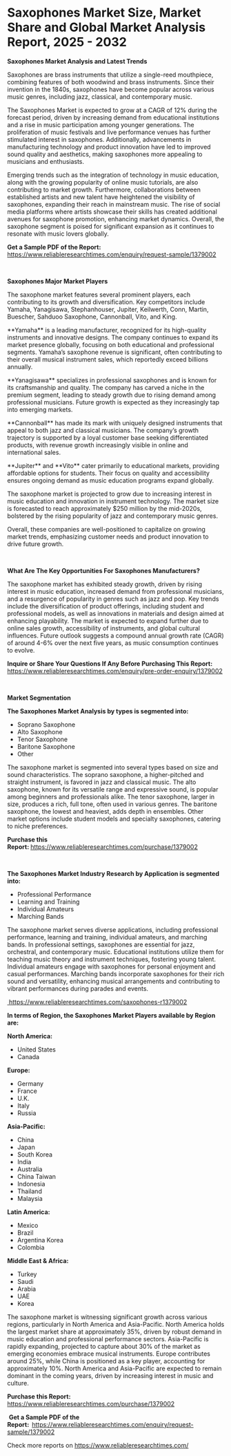 <p><h1>Saxophones Market Size, Market Share and Global Market Analysis Report, 2025 - 2032</h1></p><p><strong>Saxophones Market Analysis and Latest Trends</strong></p>
<p><p>Saxophones are brass instruments that utilize a single-reed mouthpiece, combining features of both woodwind and brass instruments. Since their invention in the 1840s, saxophones have become popular across various music genres, including jazz, classical, and contemporary music. </p><p>The Saxophones Market is expected to grow at a CAGR of 12% during the forecast period, driven by increasing demand from educational institutions and a rise in music participation among younger generations. The proliferation of music festivals and live performance venues has further stimulated interest in saxophones. Additionally, advancements in manufacturing technology and product innovation have led to improved sound quality and aesthetics, making saxophones more appealing to musicians and enthusiasts. </p><p>Emerging trends such as the integration of technology in music education, along with the growing popularity of online music tutorials, are also contributing to market growth. Furthermore, collaborations between established artists and new talent have heightened the visibility of saxophones, expanding their reach in mainstream music. The rise of social media platforms where artists showcase their skills has created additional avenues for saxophone promotion, enhancing market dynamics. Overall, the saxophone segment is poised for significant expansion as it continues to resonate with music lovers globally.</p></p>
<p><strong>Get a Sample PDF of the Report:&nbsp;</strong> <a href="https://www.reliableresearchtimes.com/enquiry/request-sample/1379002?utm_campaign=2646&utm_medium=2&utm_source=Github&utm_content=ia&utm_term=04042025&utm_id=saxophones">https://www.reliableresearchtimes.com/enquiry/request-sample/1379002</a></p>
<p>&nbsp;</p>
<p><strong>Saxophones Major Market Players</strong></p>
<p><p>The saxophone market features several prominent players, each contributing to its growth and diversification. Key competitors include Yamaha, Yanagisawa, Stephanhouser, Jupiter, Keilwerth, Conn, Martin, Buescher, Sahduoo Saxophone, Cannonball, Vito, and King. </p><p>**Yamaha** is a leading manufacturer, recognized for its high-quality instruments and innovative designs. The company continues to expand its market presence globally, focusing on both educational and professional segments. Yamaha’s saxophone revenue is significant, often contributing to their overall musical instrument sales, which reportedly exceed billions annually.</p><p>**Yanagisawa** specializes in professional saxophones and is known for its craftsmanship and quality. The company has carved a niche in the premium segment, leading to steady growth due to rising demand among professional musicians. Future growth is expected as they increasingly tap into emerging markets.</p><p>**Cannonball** has made its mark with uniquely designed instruments that appeal to both jazz and classical musicians. The company’s growth trajectory is supported by a loyal customer base seeking differentiated products, with revenue growth increasingly visible in online and international sales.</p><p>**Jupiter** and **Vito** cater primarily to educational markets, providing affordable options for students. Their focus on quality and accessibility ensures ongoing demand as music education programs expand globally.</p><p>The saxophone market is projected to grow due to increasing interest in music education and innovation in instrument technology. The market size is forecasted to reach approximately $250 million by the mid-2020s, bolstered by the rising popularity of jazz and contemporary music genres.</p><p>Overall, these companies are well-positioned to capitalize on growing market trends, emphasizing customer needs and product innovation to drive future growth.</p></p>
<p>&nbsp;</p>
<p><strong>What Are The Key Opportunities For Saxophones Manufacturers?</strong></p>
<p><p>The saxophone market has exhibited steady growth, driven by rising interest in music education, increased demand from professional musicians, and a resurgence of popularity in genres such as jazz and pop. Key trends include the diversification of product offerings, including student and professional models, as well as innovations in materials and design aimed at enhancing playability. The market is expected to expand further due to online sales growth, accessibility of instruments, and global cultural influences. Future outlook suggests a compound annual growth rate (CAGR) of around 4-6% over the next five years, as music consumption continues to evolve.</p></p>
<p><strong>Inquire or Share Your Questions If Any Before Purchasing This Report:</strong> <a href="https://www.reliableresearchtimes.com/enquiry/pre-order-enquiry/1379002?utm_campaign=2646&utm_medium=2&utm_source=Github&utm_content=ia&utm_term=04042025&utm_id=saxophones">https://www.reliableresearchtimes.com/enquiry/pre-order-enquiry/1379002</a></p>
<p>&nbsp;</p>
<p><strong>Market Segmentation</strong></p>
<p><strong>The Saxophones Market Analysis by types is segmented into:</strong></p>
<p><ul><li>Soprano Saxophone</li><li>Alto Saxophone</li><li>Tenor Saxophone</li><li>Baritone Saxophone</li><li>Other</li></ul></p>
<p><p>The saxophone market is segmented into several types based on size and sound characteristics. The soprano saxophone, a higher-pitched and straight instrument, is favored in jazz and classical music. The alto saxophone, known for its versatile range and expressive sound, is popular among beginners and professionals alike. The tenor saxophone, larger in size, produces a rich, full tone, often used in various genres. The baritone saxophone, the lowest and heaviest, adds depth in ensembles. Other market options include student models and specialty saxophones, catering to niche preferences.</p></p>
<p><strong>Purchase this Report:&nbsp;</strong><a href="https://www.reliableresearchtimes.com/purchase/1379002?utm_campaign=2646&utm_medium=2&utm_source=Github&utm_content=ia&utm_term=04042025&utm_id=saxophones">https://www.reliableresearchtimes.com/purchase/1379002</a></p>
<p>&nbsp;</p>
<p><strong>The Saxophones Market Industry Research by Application is segmented into:</strong></p>
<p><ul><li>Professional Performance</li><li>Learning and Training</li><li>Individual Amateurs</li><li>Marching Bands</li></ul></p>
<p><p>The saxophone market serves diverse applications, including professional performance, learning and training, individual amateurs, and marching bands. In professional settings, saxophones are essential for jazz, orchestral, and contemporary music. Educational institutions utilize them for teaching music theory and instrument techniques, fostering young talent. Individual amateurs engage with saxophones for personal enjoyment and casual performances. Marching bands incorporate saxophones for their rich sound and versatility, enhancing musical arrangements and contributing to vibrant performances during parades and events.</p></p>
<p><a href="https://www.reliableresearchtimes.com/saxophones-r1379002?utm_campaign=2646&utm_medium=2&utm_source=Github&utm_content=ia&utm_term=04042025&utm_id=saxophones">&nbsp;https://www.reliableresearchtimes.com/saxophones-r1379002</a></p>
<p><strong>In terms of Region, the Saxophones Market Players available by Region are:</strong></p>
<p>
    <p> <strong> North America: </strong>
        <ul>
            <li>United States</li>
            <li>Canada</li>
        </ul>
        </p> 
    <p> <strong> Europe: </strong>
        <ul>
            <li>Germany</li>
            <li>France</li>
            <li>U.K.</li>
            <li>Italy</li>
            <li>Russia</li>
        </ul>
        </p> 
    <p> <strong> Asia-Pacific: </strong>
        <ul>
            <li>China</li>
            <li>Japan</li>
            <li>South Korea</li>
            <li>India</li>
            <li>Australia</li>
            <li>China Taiwan</li>
            <li>Indonesia</li>
            <li>Thailand</li>
            <li>Malaysia</li>
        </ul>
        </p> 
    <p> <strong> Latin America: </strong>
        <ul>
            <li>Mexico</li>
            <li>Brazil</li>
            <li>Argentina Korea</li>
            <li>Colombia</li>
        </ul>
        </p> 
    <p> <strong> Middle East & Africa: </strong>
        <ul>
            <li>Turkey</li>
            <li>Saudi</li>
            <li>Arabia</li>
            <li>UAE</li>
            <li>Korea</li>
        </ul>
    </p>
    </p>
<p><p>The saxophone market is witnessing significant growth across various regions, particularly in North America and Asia-Pacific. North America holds the largest market share at approximately 35%, driven by robust demand in music education and professional performance sectors. Asia-Pacific is rapidly expanding, projected to capture about 30% of the market as emerging economies embrace musical instruments. Europe contributes around 25%, while China is positioned as a key player, accounting for approximately 10%. North America and Asia-Pacific are expected to remain dominant in the coming years, driven by increasing interest in music and culture.</p></p>
<p><strong>Purchase this Report: </strong><a href="https://www.reliableresearchtimes.com/purchase/1379002?utm_campaign=2646&utm_medium=2&utm_source=Github&utm_content=ia&utm_term=04042025&utm_id=saxophones">https://www.reliableresearchtimes.com/purchase/1379002</a></p>
<p>&nbsp;<strong>Get a Sample PDF of the Report:&nbsp;&nbsp;</strong><a href="https://www.reliableresearchtimes.com/enquiry/request-sample/1379002?utm_campaign=2646&utm_medium=2&utm_source=Github&utm_content=ia&utm_term=04042025&utm_id=saxophones">https://www.reliableresearchtimes.com/enquiry/request-sample/1379002</a></p>
<p><strong></strong></p>
<p>Check more reports on <a href="https://www.reliableresearchtimes.com/?utm_campaign=2646&utm_medium=2&utm_source=Github&utm_content=ia&utm_term=04042025&utm_id=saxophones">https://www.reliableresearchtimes.com/</a></p>